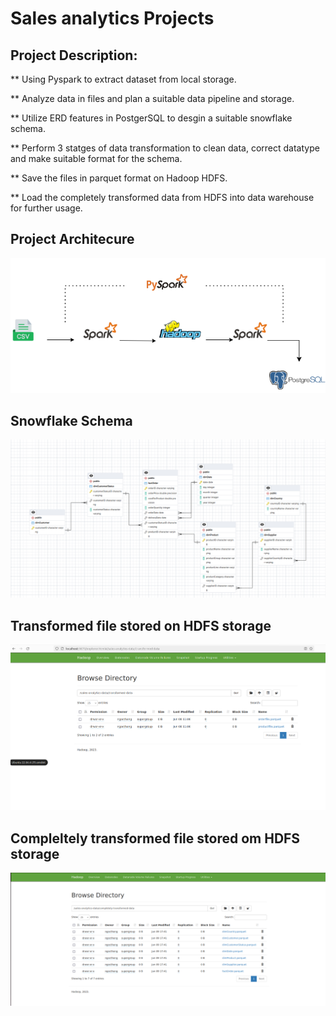 # Sales analytics Projects

## Project Description:


 ** Using Pyspark to extract dataset from local storage.

 ** Analyze data in files and plan a suitable data pipeline and storage.
 
 ** Utilize ERD features in PostgerSQL to desgin a suitable snowflake schema.
 
 ** Perform 3 statges of data transformation to clean data, correct datatype and make suitable format for the schema.

 ** Save the files in parquet format on Hadoop HDFS.
 
 ** Load the completely transformed data from HDFS into data warehouse for further usage.



## Project Architecure
<img src="img/etl.png" width=700>

## Snowflake Schema

<img src="img/snowflake-schema.png" width=700>

## Transformed file stored on HDFS storage

<img src="img/transformed-files.png" width=700>

## Compleltely transformed file stored om HDFS storage

<img src="img/completely-transformed-files.png" width=700>


